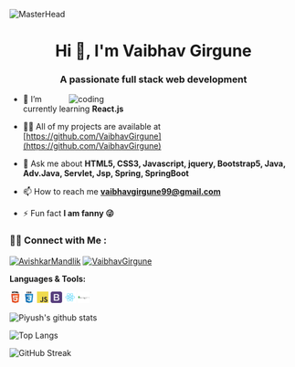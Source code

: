 ![MasterHead](https://gaper.io/wp-content/uploads/2022/02/mern-stack.webp)

<h1 align="center">Hi 👋, I'm Vaibhav Girgune</h1>
<h3 align="center">A passionate full stack web development</h3>

<img align="right" alt="coding" width="400" src="https://camo.githubusercontent.com/87af9a9fec730c94fc8b08eb21fa5ef6ab7831a67ba17bf8cc76696f6e4be1ef/68747470733a2f2f63646e2e6472696262626c652e636f6d2f75736572732f313138373833362f73637265656e73686f74732f363533393432392f70726f6772616d65722e676966">


- 🌱 I’m currently learning **React.js**

- 👨‍💻 All of my projects are available at [https://github.com/VaibhavGirgune](https://github.com/VaibhavGirgune)

- 💬 Ask me about **HTML5, CSS3, Javascript, jquery, Bootstrap5, Java, Adv.Java, Servlet, Jsp, Spring, SpringBoot**

- 📫 How to reach me **vaibhavgirgune99@gmail.com**

- ⚡ Fun fact **I am fanny 😜**

<h3> 🤝🏻 Connect with Me :</h3>

<p align="left">
<a href="www.linkedin.com/in/vaibhav-girgune-a53959285" target="blank"><img align="center" src="https://raw.githubusercontent.com/rahuldkjain/github-profile-readme-generator/master/src/images/icons/Social/linked-in-alt.svg" alt="AvishkarMandlik" height="30" width="40" /></a>
<a href="https://instagram.com/mr_vaibhav_v_g" target="blank"><img align="center" src="https://raw.githubusercontent.com/rahuldkjain/github-profile-readme-generator/master/src/images/icons/Social/instagram.svg" alt="VaibhavGirgune" height="30" width="40" /></a>
</p>

**Languages & Tools:**  

<code><img height="20" src="https://raw.githubusercontent.com/github/explore/80688e429a7d4ef2fca1e82350fe8e3517d3494d/topics/html/html.png"></code>
<code><img height="20" src="https://raw.githubusercontent.com/github/explore/80688e429a7d4ef2fca1e82350fe8e3517d3494d/topics/css/css.png"></code>
<code><img height="20" src="https://raw.githubusercontent.com/github/explore/80688e429a7d4ef2fca1e82350fe8e3517d3494d/topics/javascript/javascript.png"></code>
<code><img height="20" src="https://raw.githubusercontent.com/github/explore/80688e429a7d4ef2fca1e82350fe8e3517d3494d/topics/bootstrap/bootstrap.png"></code>
<code><img height="20" src="https://raw.githubusercontent.com/github/explore/80688e429a7d4ef2fca1e82350fe8e3517d3494d/topics/react/react.png"></code>
<code><img height="20" src="https://raw.githubusercontent.com/github/explore/80688e429a7d4ef2fca1e82350fe8e3517d3494d/topics/mongodb/mongodb.png"></code>


<!-- GitHUb Stats -->
![Piyush's github stats](https://github-readme-stats.vercel.app/api?username=VaibhavGirgune&show_icons=true&hide=["issues"])

<!-- Most Used Languages -->
![Top Langs](https://github-readme-stats.vercel.app/api/top-langs/?username=VaibhavGirgune&layout=compact)

<!-- streak -->
<picture>
    <source media="(prefers-color-scheme: tokyonight)" srcset="https://streak-stats.demolab.com?user=VaibhavGirgune" />
    <img src="https://github-readme-streak-stats.herokuapp.com?user=VaibhavGirgune" alt="GitHub Streak" />
</picture>

    

